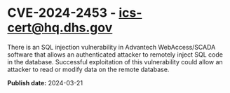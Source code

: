 # CVE-2024-2453 - ics-cert@hq.dhs.gov


There is an SQL injection vulnerability in Advantech WebAccess/SCADA software that allows an authenticated attacker to remotely inject SQL code in the database. Successful exploitation of this vulnerability could allow an attacker to read or modify data on the remote database.



**Publish date:** 2024-03-21
